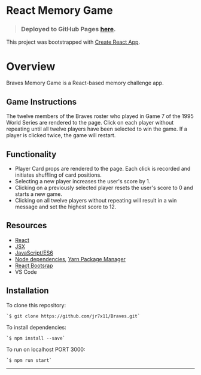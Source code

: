 # **React Memory Game**

> ### Deployed to GitHub Pages [here](https://jr7x11.github.io/Braves/).

This project was bootstrapped with [Create React App](https://github.com/facebookincubator/create-react-app).

# Overview

Braves Memory Game is a React-based memory challenge app.

## Game Instructions

The twelve members of the Braves roster who played in Game 7 of the 1995 World Series are rendered to the page. Click on each player without repeating until all twelve players have been selected to win the game. If a player is clicked twice, the game will restart.

## Functionality

- Player Card props are rendered to the page. Each click is recorded and initiates shuffling of card positions.
- Selecting a new player increases the user's score by 1.
- Clicking on a previously selected player resets the user's score to 0 and starts a new game.
- Clicking on all twelve players without repeating will result in a win message and set the highest score to 12.

## Resources

- [React](https://reactjs.org/)
- [JSX](https://reactjs.org/docs/introducing-jsx.html)
- [JavaScript/ES6](http://es6-features.org/#Constants)
- [Node dependencies](https://nodejs.org/en/), [Yarn Package Manager](https://yarnpkg.com/)
- [React Bootsrap](https://react-bootstrap.github.io/)
- VS Code

## Installation

To clone this repository:

    `$ git clone https://github.com/jr7x11/Braves.git`

To install dependencies:

    `$ npm install --save`

To run on localhost PORT 3000:

    `$ npm run start`

<hr>
